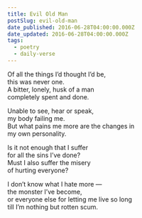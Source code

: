 ```yaml
---
title: Evil Old Man
postSlug: evil-old-man
date_published: 2016-06-28T04:00:00.000Z
date_updated: 2016-06-28T04:00:00.000Z
tags:
  - poetry
  - daily-verse
---
```


Of all the things I’d thought I’d be,  
this was never one.  
A bitter, lonely, husk of a man  
completely spent and done.

Unable to see, hear or speak,  
my body failing me.  
But what pains me more are the changes in  
my own personality.

Is it not enough that I suffer  
for all the sins I’ve done?  
Must I also suffer the misery  
of hurting everyone?

I don’t know what I hate more —  
the monster I’ve become,  
or everyone else for letting me live so long  
till I’m nothing but rotten scum.
